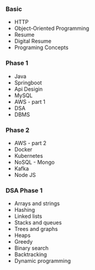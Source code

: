 ### Basic
- HTTP
- Object-Oriented Programming
- Resume
- Digital Resume
- Programing Concepts
  
### Phase 1
- Java
- Springboot
- Api Desigin
- MySQL
- AWS - part 1
- DSA
- DBMS

### Phase 2
- AWS - part 2
- Docker
- Kubernetes
- NoSQL - Mongo
- Kafka
- Node JS


### DSA Phase 1 
- Arrays and strings
- Hashing
- Linked lists
- Stacks and queues
- Trees and graphs
- Heaps
- Greedy
- Binary search
- Backtracking
- Dynamic programming
